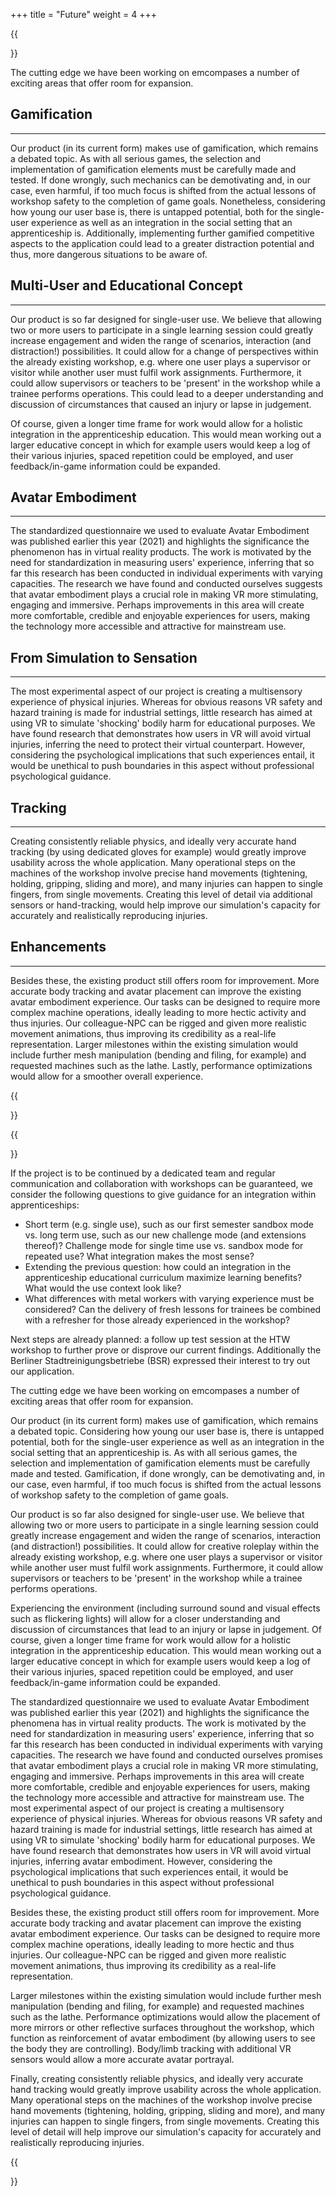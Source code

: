 +++
title = "Future"
weight = 4
+++

{{<section title="Thoughts">}}

The cutting edge we have been working on emcompases a number of exciting areas that offer room for expansion. 


Gamification
------
---


Our product (in its current form) makes use of gamification, which remains a debated topic. As with all serious games, the selection and implementation of gamification elements must be carefully made and tested. 
If done wrongly, such mechanics can be demotivating and, in our case, even harmful, if too much focus is shifted from the actual lessons of workshop safety to the completion of game goals. 
Nonetheless, considering how young our user base is, there is untapped potential, both for the single-user experience as well as an integration in the social setting that an apprenticeship is. 
Additionally, implementing further gamified competitive aspects to the application could lead to a greater distraction potential and thus, more dangerous situations to be aware of.


Multi-User and Educational Concept
------
---


Our product is so far designed for single-user use. We believe that allowing two or more users to participate in a single learning session could greatly increase engagement and widen the range of scenarios, interaction (and distraction!) possibilities. 
It could allow for a change of perspectives within the already existing workshop, e.g. where one user plays a supervisor or visitor while another user must fulfil work assignments. 
Furthermore, it could allow supervisors or teachers to be 'present' in the workshop while a trainee performs operations. 
This could lead to a deeper understanding and discussion of circumstances that caused an injury or lapse in judgement.

Of course, given a longer time frame for work would allow for a holistic integration in the apprenticeship education. 
This would mean working out a larger educative concept in which for example users would keep a log of their various injuries, spaced repetition could be employed, and user feedback/in-game information could be expanded. 


Avatar Embodiment
------
---


The standardized questionnaire we used to evaluate Avatar Embodiment was published earlier this year (2021) and highlights the significance the phenomenon has in virtual reality products. 
The work is motivated by the need for standardization in measuring users' experience, inferring that so far this research has been conducted in individual experiments with varying capacities. 
The research we have found and conducted ourselves suggests that avatar embodiment plays a crucial role in making VR more stimulating, engaging and immersive. 
Perhaps improvements in this area will create more comfortable, credible and enjoyable experiences for users, making the technology more accessible and attractive for mainstream use. 


From Simulation to Sensation
------
---


The most experimental aspect of our project is creating a multisensory experience of physical injuries. Whereas for obvious reasons VR safety and hazard training is made for industrial settings, 
little research has aimed at using VR to simulate 'shocking' bodily harm for educational purposes. We have found research that demonstrates how users in VR will avoid virtual injuries, inferring the need to protect their virtual counterpart. 
However, considering the psychological implications that such experiences entail, it would be unethical to push boundaries in this aspect without professional psychological guidance.


Tracking
------
---


Creating consistently reliable physics, and ideally very accurate hand tracking (by using dedicated gloves for example) would greatly improve usability across the whole application. 
Many operational steps on the machines of the workshop involve precise hand movements (tightening, holding, gripping, sliding and more), and many injuries can happen to single fingers, from single movements. 
Creating this level of detail via additional sensors or hand-tracking, would help improve our simulation's capacity for accurately and realistically reproducing injuries.


Enhancements
------
---


Besides these, the existing product still offers room for improvement. More accurate body tracking and avatar placement can improve the existing avatar embodiment experience. 
Our tasks can be designed to require more complex machine operations, ideally leading to more hectic activity and thus injuries. 
Our colleague-NPC can be rigged and given more realistic movement animations, thus improving its credibility as a real-life representation. 
Larger milestones within the existing simulation would include further mesh manipulation (bending and filing, for example) and requested machines such as the lathe. 
Lastly, performance optimizations would allow for a smoother overall experience.

{{</section>}}

{{<section title="Resultant Questions and Next Steps">}}

If the project is to be continued by a dedicated team and regular communication and collaboration with workshops can be guaranteed, we consider the following questions to give guidance for an integration within apprenticeships:

- Short term (e.g. single use), such as our first semester sandbox mode vs. long term use, such as our new challenge mode (and extensions thereof)? Challenge mode for single time use vs. sandbox mode for repeated use? What integration makes the most sense? 
- Extending the previous question: how could an integration in the apprenticeship educational curriculum maximize learning benefits? What would the use context look like? 
- What differences with metal workers with varying experience must be considered? Can the delivery of fresh lessons for trainees be combined with a refresher for those already experienced in the workshop?

Next steps are already planned: a follow up test session at the HTW workshop to further prove or disprove our current findings. Additionally the Berliner Stadtreinigungsbetriebe (BSR) expressed their interest to try out our application.

The cutting edge we have been working on emcompases a number of exciting areas that offer room for expansion. 

Our product (in its current form) makes use of gamification, which remains a debated topic. 
Considering how young our user base is, there is untapped potential, both for the single-user experience as well as an integration in the social setting that an apprenticeship is. 
As with all serious games, the selection and implementation of gamification elements must be carefully made and tested. Gamification, if done wrongly, can be demotivating and,
in our case, even harmful, if too much focus is shifted from the actual lessons of workshop safety to the completion of game goals.

Our product is so far also designed for single-user use.
We believe that allowing two or more users to participate in a single learning session could greatly increase engagement and widen the range of scenarios, 
interaction (and distraction!) possibilities. It could allow for creative roleplay within the already existing workshop, e.g. where one user plays a supervisor or visitor while another 
user must fulfil work assignments. Furthermore, it could allow supervisors or teachers to be 'present' in the workshop while a trainee performs operations. 

Experiencing the environment (including surround sound and visual effects such as flickering lights) will allow for a closer understanding and discussion of circumstances that lead 
to an injury or lapse in judgement. Of course, given a longer time frame for work would allow for a holistic integration in the apprenticeship education. 
This would mean working out a larger educative concept in which for example users would keep a log of their various injuries, spaced repetition could be employed, and 
user feedback/in-game information could be expanded. 

The standardized questionnaire we used to evaluate Avatar Embodiment was published earlier this year (2021) and highlights the significance the phenomena has in virtual reality products. 
The work is motivated by the need for standardization in measuring users' experience, inferring that so far this research has been conducted in individual experiments with varying capacities. 
The research we have found and conducted ourselves promises that avatar embodiment plays a crucial role in making VR more stimulating, engaging and immersive. 
Perhaps improvements in this area will create more comfortable, credible and enjoyable experiences for users, making the technology more accessible and attractive for mainstream use. 
The most experimental aspect of our project is creating a multisensory experience of physical injuries. Whereas for obvious reasons VR safety and hazard training is made for industrial settings, 
little research has aimed at using VR to simulate 'shocking' bodily harm for educational purposes. 
We have found research that demonstrates how users in VR will avoid virtual injuries, inferring avatar embodiment. 
However, considering the psychological implications that such experiences entail, it would be unethical to push boundaries in this aspect without professional psychological guidance. 

Besides these, the existing product still offers room for improvement. More accurate body tracking and avatar placement can improve the existing avatar embodiment experience. 
Our tasks can be designed to require more complex machine operations, ideally leading to more hectic and thus injuries. 
Our colleague-NPC can be rigged and given more realistic movement animations, thus improving its credibility as a real-life representation.

Larger milestones within the existing simulation would include further mesh manipulation (bending and filing, for example) and requested machines such as the lathe. 
Performance optimizations would allow the placement of more mirrors or other reflective surfaces throughout the workshop, which function as reinforcement of avatar embodiment 
(by allowing users to see the body they are controlling). Body/limb tracking with additional VR sensors would allow a more accurate avatar portrayal. 

Finally, creating consistently reliable physics, and ideally very accurate hand tracking would greatly improve usability across the whole application. 
Many operational steps on the machines of the workshop involve precise hand movements (tightening, holding, gripping, sliding and more), and many injuries can happen to single fingers,
from single movements. Creating this level of detail will help improve our simulation's capacity for accurately and realistically reproducing injuries.

{{</section>}}
